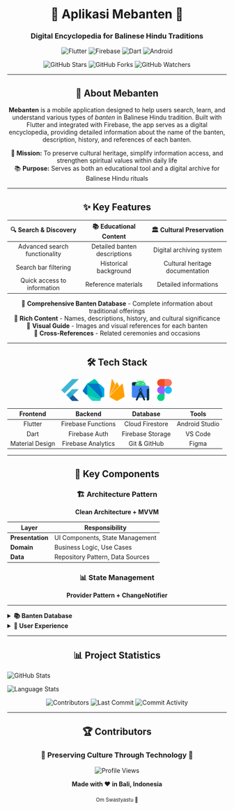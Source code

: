 <h1 align="center">🌺 Aplikasi Mebanten 🌺</h1>
<h3 align="center">Digital Encyclopedia for Balinese Hindu Traditions</h3>

<p align="center">
  <img src="https://img.shields.io/badge/Flutter-02569B?style=for-the-badge&logo=flutter&logoColor=white" alt="Flutter" />
  <img src="https://img.shields.io/badge/Firebase-FFCA28?style=for-the-badge&logo=firebase&logoColor=black" alt="Firebase" />
  <img src="https://img.shields.io/badge/Dart-0175C2?style=for-the-badge&logo=dart&logoColor=white" alt="Dart" />
  <img src="https://img.shields.io/badge/Android-3DDC84?style=for-the-badge&logo=android&logoColor=white" alt="Android" />
</p>

<p align="center">
  <img src="https://img.shields.io/github/stars/yourusername/mebanten?style=social" alt="GitHub Stars" />
  <img src="https://img.shields.io/github/forks/yourusername/mebanten?style=social" alt="GitHub Forks" />
  <img src="https://img.shields.io/github/watchers/yourusername/mebanten?style=social" alt="GitHub Watchers" />
</p>

---

<h2 align="center">📖 About Mebanten</h2>

<p align="center">
<strong>Mebanten</strong> is a mobile application designed to help users search, learn, and understand various types of <em>banten</em> in Balinese Hindu tradition. Built with Flutter and integrated with Firebase, the app serves as a digital encyclopedia, providing detailed information about the name of the banten, description, history, and references of each banten.
</p>

<p align="center">
🎯 <strong>Mission:</strong> To preserve cultural heritage, simplify information access, and strengthen spiritual values within daily life<br>
📚 <strong>Purpose:</strong> Serves as both an educational tool and a digital archive for Balinese Hindu rituals
</p>

---

<h2 align="center">✨ Key Features</h2>

<div align="center">

| 🔍 **Search & Discovery** | 📚 **Educational Content** | 🏛️ **Cultural Preservation** |
|:------------------------:|:---------------------------:|:-----------------------------:|
| Advanced search functionality | Detailed banten descriptions | Digital archiving system |
| Search bar filtering | Historical background | Cultural heritage documentation |
| Quick access to information | Reference materials | Detailed informations |

</div>

<p align="center">
  🌺 <strong>Comprehensive Banten Database</strong> - Complete information about traditional offerings<br>
  📖 <strong>Rich Content</strong> - Names, descriptions, history, and cultural significance<br>
  🎨 <strong>Visual Guide</strong> - Images and visual references for each banten<br>
  🔗 <strong>Cross-References</strong> - Related ceremonies and occasions<br>
</p>

---

<h2 align="center">🛠️ Tech Stack</h2>

<p align="center">
  <img src="https://raw.githubusercontent.com/devicons/devicon/master/icons/flutter/flutter-original.svg" alt="Flutter" width="50" height="50"/>
  <img src="https://raw.githubusercontent.com/devicons/devicon/master/icons/dart/dart-original.svg" alt="Dart" width="50" height="50"/>
  <img src="https://raw.githubusercontent.com/devicons/devicon/master/icons/firebase/firebase-plain.svg" alt="Firebase" width="50" height="50"/>
  <img src="https://raw.githubusercontent.com/devicons/devicon/master/icons/androidstudio/androidstudio-original.svg" alt="Android Studio" width="50" height="50"/>
  <img src="https://raw.githubusercontent.com/devicons/devicon/master/icons/figma/figma-original.svg" alt="Figma" width="50" height="50"/>
</p>

<div align="center">

| **Frontend** | **Backend** | **Database** | **Tools** |
|:------------:|:-----------:|:------------:|:---------:|
| Flutter  | Firebase Functions | Cloud Firestore | Android Studio |
| Dart | Firebase Auth | Firebase Storage | VS Code |
| Material Design | Firebase Analytics | Git & GitHub | Figma |

</div>

---

<h2 align="center">🔑 Key Components</h2>

<div align="center">

### 🏗️ Architecture Pattern
**Clean Architecture + MVVM**

| Layer | Responsibility |
|-------|----------------|
| **Presentation** | UI Components, State Management |
| **Domain** | Business Logic, Use Cases |
| **Data** | Repository Pattern, Data Sources |

### 📊 State Management
**Provider Pattern + ChangeNotifier**

</div>

---

</details>

<details>
<summary><strong>📚 Banten Database</strong></summary>

- **Detailed Information**: Name, description, history, Region, reference
- **Visual References**: High-quality images
- **Cultural Context**: Historical background and spiritual meaning

</details>

<details>
<summary><strong>🎯 User Experience</strong></summary>

- **Intuitive Navigation**: Easy-to-use interface design
- **Offline Functionality**: Core features work without internet


</details>

---

<h2 align="center">📊 Project Statistics</h2>

![GitHub Stats](https://github-readme-stats.vercel.app/api?username=nabilaauliaaa&repo=aplikasi-mebanten&show_icons=true&theme=radical&hide_border=true)

![Language Stats](https://github-readme-stats.vercel.app/api/top-langs/?nabilaauliaaa=aplikasi-mebanten&layout=compact&theme=radical&hide_border=true)

</div>

<p align="center">
  <img src="https://img.shields.io/github/contributors/nabilaauliaaa/aplikasi-mebanten?style=for-the-badge" alt="Contributors" />
  <img src="https://img.shields.io/github/last-commit/nabilaauliaaa/aplikasi-mebanten?style=for-the-badge" alt="Last Commit" />
  <img src="https://img.shields.io/github/commit-activity/m/nabilaauliaaa/aplikasi-mebanten?style=for-the-badge" alt="Commit Activity" />
</p>

---

<h2 align="center">🏆 Contributors</h2>



<div align="center">

### 🌺 Preserving Culture Through Technology 🌺

<p>
  <img src="https://komarev.com/ghpvc/?username=yourusername&label=Repository%20Views&color=blueviolet&style=for-the-badge" alt="Profile Views" />
</p>

**Made with ❤️ in Bali, Indonesia**

<sub>Om Swastyastu 🙏</sub>

</div>

